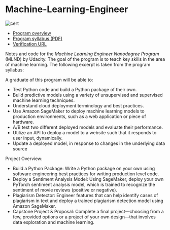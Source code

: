 # Machine-Learning-Engineer



![cert](https://github.com/tm1611/Machine-Learning-Engineer/blob/master/images/MLND%20Certificate.png)

- [Program overview](https://www.udacity.com/course/machine-learning-engineer-nanodegree--nd009t)
- [Program syllabus (PDF)](https://s3.amazonaws.com/iridium-content/documents/en-US/machine-learning-engineer-nanodegree-program-syllabus.pdf)
- [Verification URL](https://graduation.udacity.com/confirm/FM3546EK)

Notes and code for the *Machine Learning Engineer Nanodegree Program* (MLND) by Udacity. The goal of the program is to teach key skills in the area of machine learning. The following excerpt is taken from the program syllabus: 

A graduate of this program will be able to:

- Test Python code and build a Python package of their own.
- Build predictive models using a variety of unsupervised and supervised machine learning techniques.
- Understand cloud deployment terminology and best practices.
- Use Amazon SageMaker to deploy machine learning models to production environments, such as a
web application or piece of hardware.
- A/B test two different deployed models and evaluate their performance.
- Utilize an API to deploy a model to a website such that it responds to user input, dynamically.
- Update a deployed model, in response to changes in the underlying data source

Project Overview: 

- Build a Python Package: Write a Python package on your own using software engineering best
practices for writing production level code.
- Deploy a Sentiment Analysis Model: Using SageMaker, deploy your own PyTorch sentiment
analysis model, which is trained to recognize the sentiment of movie reviews (positive or negative).
- Plagiarism Detector: Engineer features that can help identify cases of plagiarism in text and deploy
a trained plagiarism detection model using Amazon SageMaker.
- Capstone Project & Proposal: Complete a final project—choosing from a few, provided options or a
project of your own design—that involves data exploration and machine learning.
